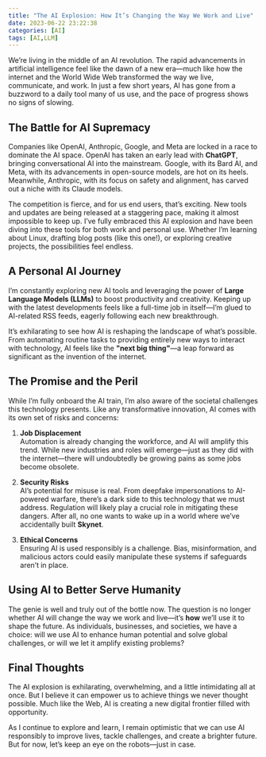 ```yaml
---
title: "The AI Explosion: How It’s Changing the Way We Work and Live"
date: 2023-06-22 23:22:38
categories: [AI]
tags: [AI,LLM]
---
```


We’re living in the middle of an AI revolution. The rapid advancements in artificial intelligence feel like the dawn of a new era—much like how the internet and the World Wide Web transformed the way we live, communicate, and work. In just a few short years, AI has gone from a buzzword to a daily tool many of us use, and the pace of progress shows no signs of slowing.  

## The Battle for AI Supremacy  

Companies like OpenAI, Anthropic, Google, and Meta are locked in a race to dominate the AI space. OpenAI has taken an early lead with **ChatGPT**, bringing conversational AI into the mainstream. Google, with its Bard AI, and Meta, with its advancements in open-source models, are hot on its heels. Meanwhile, Anthropic, with its focus on safety and alignment, has carved out a niche with its Claude models.  

The competition is fierce, and for us end users, that’s exciting. New tools and updates are being released at a staggering pace, making it almost impossible to keep up. I’ve fully embraced this AI explosion and have been diving into these tools for both work and personal use. Whether I’m learning about Linux, drafting blog posts (like this one!), or exploring creative projects, the possibilities feel endless.  

## A Personal AI Journey  

I’m constantly exploring new AI tools and leveraging the power of **Large Language Models (LLMs)** to boost productivity and creativity. Keeping up with the latest developments feels like a full-time job in itself—I’m glued to AI-related RSS feeds, eagerly following each new breakthrough.  

It’s exhilarating to see how AI is reshaping the landscape of what’s possible. From automating routine tasks to providing entirely new ways to interact with technology, AI feels like the **"next big thing"**—a leap forward as significant as the invention of the internet.  

## The Promise and the Peril  

While I’m fully onboard the AI train, I’m also aware of the societal challenges this technology presents. Like any transformative innovation, AI comes with its own set of risks and concerns:  

1. **Job Displacement**  
   Automation is already changing the workforce, and AI will amplify this trend. While new industries and roles will emerge—just as they did with the internet—there will undoubtedly be growing pains as some jobs become obsolete.  

2. **Security Risks**  
   AI’s potential for misuse is real. From deepfake impersonations to AI-powered warfare, there’s a dark side to this technology that we must address. Regulation will likely play a crucial role in mitigating these dangers. After all, no one wants to wake up in a world where we’ve accidentally built **Skynet**.

3. **Ethical Concerns**  
   Ensuring AI is used responsibly is a challenge. Bias, misinformation, and malicious actors could easily manipulate these systems if safeguards aren’t in place.  

## Using AI to Better Serve Humanity  

The genie is well and truly out of the bottle now. The question is no longer whether AI will change the way we work and live—it’s **how** we’ll use it to shape the future. As individuals, businesses, and societies, we have a choice: will we use AI to enhance human potential and solve global challenges, or will we let it amplify existing problems?  

## Final Thoughts  

The AI explosion is exhilarating, overwhelming, and a little intimidating all at once. But I believe it can empower us to achieve things we never thought possible. Much like the Web, AI is creating a new digital frontier filled with opportunity.  

As I continue to explore and learn, I remain optimistic that we can use AI responsibly to improve lives, tackle challenges, and create a brighter future. But for now, let’s keep an eye on the robots—just in case.
